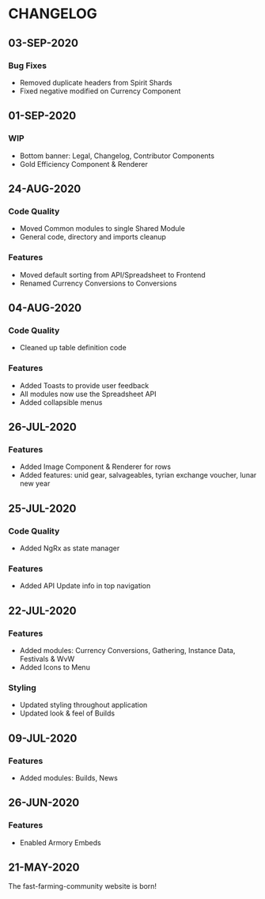 # CHANGELOG

## 03-SEP-2020

### Bug Fixes

- Removed duplicate headers from Spirit Shards
- Fixed negative modified on Currency Component

## 01-SEP-2020

### WIP

- Bottom banner: Legal, Changelog, Contributor Components
- Gold Efficiency Component & Renderer

## 24-AUG-2020

### Code Quality

- Moved Common modules to single Shared Module
- General code, directory and imports cleanup

### Features

- Moved default sorting from API/Spreadsheet to Frontend
- Renamed Currency Conversions to Conversions

## 04-AUG-2020

### Code Quality

- Cleaned up table definition code

### Features

- Added Toasts to provide user feedback
- All modules now use the Spreadsheet API
- Added collapsible menus

## 26-JUL-2020

### Features

- Added Image Component & Renderer for rows
- Added features: unid gear, salvageables, tyrian exchange voucher, lunar new year

## 25-JUL-2020

### Code Quality

- Added NgRx as state manager

### Features

- Added API Update info in top navigation

## 22-JUL-2020

### Features

- Added modules: Currency Conversions, Gathering, Instance Data, Festivals & WvW
- Added Icons to Menu

### Styling

- Updated styling throughout application
- Updated look & feel of Builds

## 09-JUL-2020

### Features

- Added modules: Builds, News

## 26-JUN-2020

### Features

- Enabled Armory Embeds

## 21-MAY-2020

The fast-farming-community website is born!
